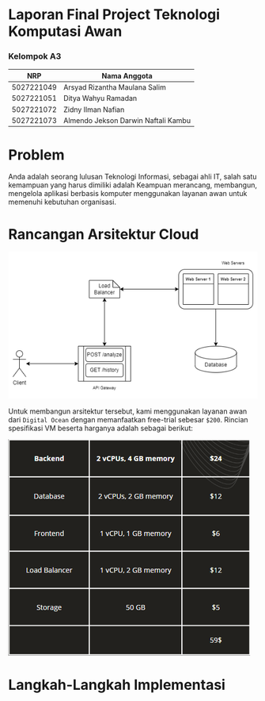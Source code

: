 # Laporan Final Project Teknologi Komputasi Awan 

### Kelompok A3
| NRP | Nama Anggota |
|-----|--------------|
| 5027221049 | Arsyad Rizantha Maulana Salim |
| 5027221051 | Ditya Wahyu Ramadan |
| 5027221072 | Zidny Ilman Nafian |
| 5027221073 | Almendo Jekson Darwin Naftali Kambu |

# Problem
Anda adalah seorang lulusan Teknologi Informasi, sebagai ahli IT, salah satu kemampuan yang harus dimiliki adalah Keampuan merancang, membangun, mengelola aplikasi berbasis komputer menggunakan layanan awan untuk memenuhi kebutuhan organisasi.

# Rancangan Arsitektur Cloud
![](Images/Rancangan%20Arsitektur%20Cloud.png "test")

Untuk membangun arsitektur tersebut, kami  menggunakan layanan awan dari `Digital Ocean` dengan memanfaatkan free-trial sebesar `$200`. Rincian spesifikasi VM beserta harganya adalah sebagai berikut:

![](Images/Spesifikasi.png "test1")

# Langkah-Langkah Implementasi
